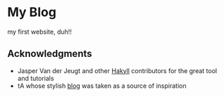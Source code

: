 # My Blog

my first website, duh!!

## Acknowledgments

* Jasper Van der Jeugt and other [Hakyll](https://jaspervdj.be/hakyll/) contributors for the great tool and tutorials 
* tA whose stylish [blog](https://regularflolloping.com) was taken as a source of inspiration
